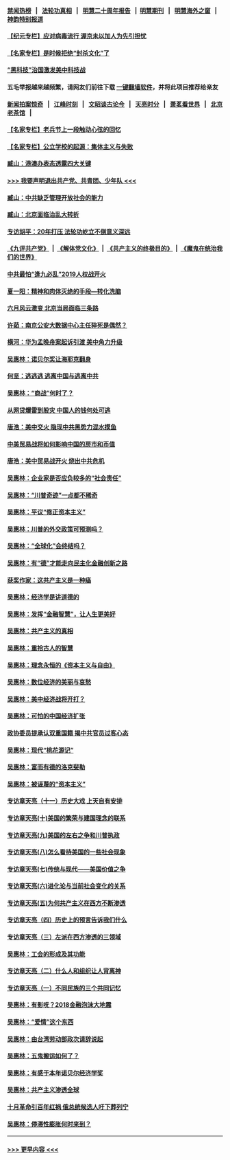 #### [禁闻热榜](热点新闻.md?=0)  &nbsp;&nbsp;|&nbsp;&nbsp; [法轮功真相](https://github.com/gfw-breaker/truth/blob/master/README.md?=0) &nbsp;&nbsp;|&nbsp;&nbsp; [明慧二十周年报告](https://github.com/gfw-breaker/mh-reports/blob/master/README.md?=0) &nbsp;&nbsp;|&nbsp;&nbsp;[明慧期刊](https://github.com/gfw-breaker/mh-qikan) &nbsp;&nbsp;|&nbsp;&nbsp; [明慧海外之窗](https://github.com/gfw-breaker/mh-news/blob/master/README.md?=0) &nbsp;&nbsp;|&nbsp;&nbsp; [神韵特别报道](https://github.com/gfw-breaker/mh-news/blob/master/shenyun.md?=0)
#### [【纪元专栏】应对病毒流行 渥京未以加人为先引担忧](../pages/nsc423/n11875714.md?t=03130331) 
#### [【名家专栏】是时候拒绝“封杀文化”了](../pages/nsc423/n11814093.md?t=03130331) 
#### [“黑科技”治国激发美中科技战](../pages/nsc423/n11638056.md?t=03130331) 
#### 五毛举报越来越频繁，请网友们前往下载 [一键翻墙软件](https://github.com/gfw-breaker/ssr-accounts)，并将此项目推荐给亲友
#### [新闻拍案惊奇](https://github.com/gfw-breaker/banned-news/blob/master/pages/link4.md) &nbsp;&nbsp;|&nbsp;&nbsp; [江峰时刻](https://github.com/gfw-breaker/banned-news/blob/master/pages/link4.md) &nbsp;&nbsp;|&nbsp;&nbsp; [文昭谈古论今](https://github.com/gfw-breaker/banned-news/blob/master/pages/link4.md) &nbsp;&nbsp;|&nbsp;&nbsp; [天亮时分](https://github.com/gfw-breaker/banned-news/blob/master/pages/link4.md) &nbsp;&nbsp;|&nbsp;&nbsp; [萧茗看世界](https://github.com/gfw-breaker/banned-news/blob/master/pages/link4.md) &nbsp;&nbsp;|&nbsp;&nbsp; [北京老茶馆](https://github.com/gfw-breaker/banned-news/blob/master/pages/link4.md) &nbsp;&nbsp;|&nbsp;&nbsp; 
#### [【名家专栏】老兵节上一段触动心弦的回忆](../pages/nsc423/n11646016.md?t=03130331) 
#### [【名家专栏】公立学校的起源：集体主义与失败](../pages/nsc423/n11601833.md?t=03130331) 
#### [臧山：港澳办表态透露四大关键](../pages/nsc423/n11421628.md?t=03130331) 
#### [>>> 我要声明退出共产党、共青团、少年队 <<<](https://github.com/begood0513/goodnews/blob/master/quit/letter.md) 
#### [臧山：中共缺乏管理开放社会的能力](../pages/nsc423/n11407457.md?t=03130331) 
#### [臧山：北京面临治乱大转折](../pages/nsc423/n11406895.md?t=03130331) 
#### [专访胡平：20年打压 法轮功屹立不倒意义深远](../pages/nsc423/n11398800.md?t=03130331) 
#### [《九评共产党》](https://github.com/begood0513/9ping.md/blob/master/README.md) &nbsp;|&nbsp; [《解体党文化》](../../../../jtdwh.md/blob/master/README.md)  &nbsp;|&nbsp; [《共产主义的终极目的》](../../../../gczydzjmd.md/blob/master/README.md) &nbsp;|&nbsp; [《魔鬼在统治我们的世界》](../../../../mgztzwmdsj.md/blob/master/README.md) 
#### [中共最怕“逢九必乱”2019人权战开火](../pages/nsc423/n11385248.md?t=03130331) 
#### [夏一阳：精神和肉体灭绝的手段—转化洗脑](../pages/nsc423/n11368250.md?t=03130331) 
#### [六月风云激变 北京当局面临三条路](../pages/nsc423/n11313668.md?t=03130331) 
#### [许茹：南京公安大数据中心主任猝死是偶然？](../pages/nsc423/n11064744.md?t=03130331) 
#### [横河：华为孟晚舟案起诉引渡 美中角力升级](../pages/nsc423/n11027230.md?t=03130331) 
#### [吴惠林：诺贝尔奖让海耶克翻身](../pages/nsc423/n10890049.md?t=03130331) 
#### [何坚：逃逃逃 逃离中国与逃离中共](../pages/nsc423/n10592891.md?t=03130331) 
#### [吴惠林：“商战”何时了？](../pages/nsc423/n10573558.md?t=03130331) 
#### [从网贷爆雷到股灾 中国人的钱何处可逃](../pages/nsc423/n10572800.md?t=03130331) 
#### [唐浩：美中交火 隐现中共黑势力混水摸鱼](../pages/nsc423/n10544040.md?t=03130331) 
#### [中美贸易战将如何影响中国的房市和币值](../pages/nsc423/n10543697.md?t=03130331) 
#### [唐浩：美中贸易战开火 烧出中共危机](../pages/nsc423/n10540126.md?t=03130331) 
#### [吴惠林：企业家是否应负较多的“社会责任”](../pages/nsc423/n10535022.md?t=03130331) 
#### [吴惠林：“川普奇迹”一点都不稀奇](../pages/nsc423/n10512808.md?t=03130331) 
#### [吴惠林：平议“修正资本主义”](../pages/nsc423/n10495724.md?t=03130331) 
#### [吴惠林：川普的外交政策可预测吗？](../pages/nsc423/n10462387.md?t=03130331) 
#### [吴惠林：“全球化”会终结吗？](../pages/nsc423/n10452838.md?t=03130331) 
#### [吴惠林：有“德”才能走向民主化金融创新之路](../pages/nsc423/n10432292.md?t=03130331) 
#### [获奖作家：这共产主义是一种癌](../pages/nsc423/n10431541.md?t=03130331) 
#### [吴惠林：经济学是讲道德的](../pages/nsc423/n10398014.md?t=03130331) 
#### [吴惠林：发挥“金融智慧”，让人生更美好](../pages/nsc423/n10375019.md?t=03130331) 
#### [吴惠林：共产主义的真相](../pages/nsc423/n10351394.md?t=03130331) 
#### [吴惠林：重拾古人的智慧](../pages/nsc423/n10337691.md?t=03130331) 
#### [吴惠林：理念永恒的《资本主义与自由》](../pages/nsc423/n10316274.md?t=03130331) 
#### [吴惠林：数位经济的美丽与哀愁](../pages/nsc423/n10292946.md?t=03130331) 
#### [吴惠林：美中经济战将开打？](../pages/nsc423/n10258825.md?t=03130331) 
#### [吴惠林：可怕的中国经济扩张](../pages/nsc423/n10219147.md?t=03130331) 
#### [政协委员提承认双重国籍 揭中共官员过客心态](../pages/nsc423/n10208809.md?t=03130331) 
#### [吴惠林：现代“桃花源记”](../pages/nsc423/n10185234.md?t=03130331) 
#### [吴惠林：富而有德的洛克斐勒](../pages/nsc423/n10142264.md?t=03130331) 
#### [吴惠林：被诬蔑的“资本主义”](../pages/nsc423/n10124816.md?t=03130331) 
#### [专访章天亮（十一）历史大戏 上天自有安排](../pages/nsc423/n10094905.md?t=03130331) 
#### [专访章天亮(十)美国的繁荣与建国理念的联系](../pages/nsc423/n10094899.md?t=03130331) 
#### [专访章天亮(九)美国的左右之争和川普执政](../pages/nsc423/n10094889.md?t=03130331) 
#### [专访章天亮(八)怎么看待美国的一些社会现象](../pages/nsc423/n10094857.md?t=03130331) 
#### [专访章天亮(七)传统与现代——美国价值之争](../pages/nsc423/n10093140.md?t=03130331) 
#### [专访章天亮(六)进化论与当前社会变化的关系](../pages/nsc423/n10092036.md?t=03130331) 
#### [专访章天亮(五)为何共产主义在西方不断渗透](../pages/nsc423/n10083620.md?t=03130331) 
#### [专访章天亮（四）历史上的预言告诉我们什么](../pages/nsc423/n10083606.md?t=03130331) 
#### [专访章天亮（三）左派在西方渗透的三领域](../pages/nsc423/n10081115.md?t=03130331) 
#### [吴惠林：工会的形成及其功能](../pages/nsc423/n10080633.md?t=03130331) 
#### [专访章天亮（二）什么人和组织让人背离神](../pages/nsc423/n10076637.md?t=03130331) 
#### [专访章天亮（一）不同民族的三个共同记忆](../pages/nsc423/n10074188.md?t=03130331) 
#### [吴惠林：有影呒？2018金融泡沫大地震](../pages/nsc423/n10040534.md?t=03130331) 
#### [吴惠林：“爱情”这个东西](../pages/nsc423/n10019423.md?t=03130331) 
#### [吴惠林：由台湾劳动部政次请辞说起](../pages/nsc423/n9979679.md?t=03130331) 
#### [吴惠林：五鬼搬运如何了？](../pages/nsc423/n9925338.md?t=03130331) 
#### [吴惠林：有感于本年诺贝尔经济学奖](../pages/nsc423/n9871883.md?t=03130331) 
#### [吴惠林：共产主义渗透全球](../pages/nsc423/n9812748.md?t=03130331) 
#### [十月革命引百年红祸 俄总统候选人吁下葬列宁](../pages/nsc423/n9810182.md?t=03130331) 
#### [吴惠林：停滞性膨胀何时来到？](../pages/nsc423/n9764136.md?t=03130331) 

----
#### [ >>> 更早内容 <<< ](../indexes/nsc423-earlier.md)
